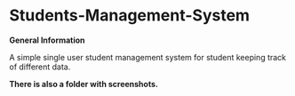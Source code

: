 # Students-Management-System
 
<b>General Information</b>
<p>A simple single user student management system for student keeping track of different data.</p> 
<b>There is also a folder with screenshots.</b>